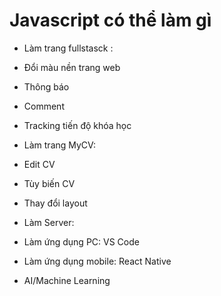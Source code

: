 # Javascript có thể làm gì
- Làm trang fullstasck :

- Đổi màu nền trang web
- Thông báo
- Comment
- Tracking tiến độ khóa học
- Làm trang MyCV:
- Edit CV
- Tùy biến CV
- Thay đổi layout
- Làm Server:
- Làm ứng dụng PC: VS Code
- Làm ứng dụng mobile: React Native
- AI/Machine Learning
